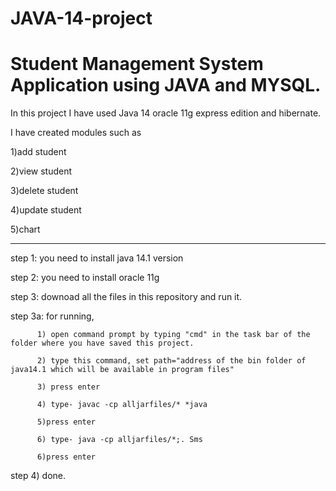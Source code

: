 # JAVA-14-project

# Student Management System Application using JAVA and MYSQL.

In this project I have used Java 14 oracle 11g express edition and hibernate.

I have created modules such as 

1)add student

2)view student

3)delete student

4)update student

5)chart

---------------------------------------------------------------------------------------------

step 1: you need to install java 14.1 version

step 2: you need to install oracle 11g

step 3: downoad all the files in this repository and run it.

step 3a: for running,

          1) open command prompt by typing "cmd" in the task bar of the folder where you have saved this project.
          
          2) type this command, set path="address of the bin folder of java14.1 which will be available in program files"
          
          3) press enter
          
          4) type- javac -cp alljarfiles/* *java
          
          5)press enter
          
          6) type- java -cp alljarfiles/*;. Sms
          
          6)press enter
          
 step 4) done.
 
 
